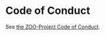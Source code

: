 Code of Conduct
===============

See [the ZOO-Project Code of Conduct](https://www.osgeo.org/resources/osgeo-code-of-conduct/).
